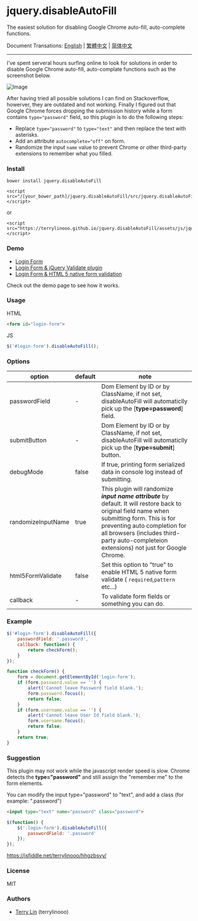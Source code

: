 # jquery.disableAutoFill
The easiest solution for disabling Google Chrome auto-fill, auto-complete functions.

Document Transations: [English](./README.md) | [繁體中文](./README_zh_TW.md) | [简体中文](./README_zh_CN.md)

----

I've spent serveral hours surfing online to look for solutions in order to disable Google Chrome auto-fill, auto-complate functions such as the screenshot below. 

![Image](https://i.imgur.com/j5Mw1ly.png)

After having tried all possible solutions I can find on Stackoverflow, howerver, they are outdated and not working. Finally I figured out that Google Chrome forces dropping the submission history while a form contains `type="password"` field, so this plugin is to do the following steps:

- Replace `type="password"` to `type="text"` and then replace the text with asterisks.
- Add an attribute `autocomplete="off"` on form.
- Randomize the input `name` value to prevent Chrome or other third-party extensions to remember what you filled.

### Install

```
bower install jquery.disableAutoFill
```
```
<script src="/[your_bower_path]/jquery.disableAutoFill/src/jquery.disableAutoFill.min.js"></script>
```

or

```
<script src="https://terrylinooo.github.io/jquery.disableAutoFill/assets/js/jquery.disableAutoFill.min.js"></script>
```


### Demo

- [Login Form](https://terrylinooo.github.io/jquery.disableAutoFill/)
- [Login Form & jQuery Validate plugin](https://terrylinooo.github.io/jquery.disableAutoFill/jquery-validate.html)
- [Login Form & HTML 5 native form validation](https://terrylinooo.github.io/jquery.disableAutoFill/html5-form-validate.html)

Check out the demo page to see how it works.

### Usage

HTML
```html
<form id="login-form">
```

JS
```javascript
$('#login-form').disableAutoFill();
```

### Options

option | default | note 
---- | --- | ---
passwordField | - | Dom Element by ID or by ClassName, if not set, disableAutoFill will automaticlly pick up the [**type=password**] field.
submitButton | - | Dom Element by ID or by ClassName, if not set, disableAutoFill will automaticlly pick up the [**type=submit**] button.
debugMode | false | If true, printing form serialized data in console log instead of submitting.
randomizeInputName | true | This plugin will randomize <i><strong>input name attribute</strong></i> by default. It will restore back to original field name when submitting form. This is for preventing auto completion for all browsers (includes third-party auto-completeion extensions) not just for Google Chrome.
html5FormValidate | false | Set this option to "true" to enable HTML 5 native form validate ( `required`,`pattern` etc...)
callback | - | To validate form fields or something you can do.

### Example

```javascript
$('#login-form').disableAutoFill({
    passwordField: '.password',
    callback: function() {
        return checkForm();
    }
});

function checkForm() {
    form = document.getElementById('login-form');
    if (form.password.value == '') {
        alert('Cannot leave Password field blank.');
        form.password.focus();
        return false;
    }
    if (form.username.value == '') {
        alert('Cannot leave User Id field blank.');
        form.username.focus();
        return false;
    }
    return true;
}
```

### Suggestion

This plugin may not work while the javascript render speed is slow. 
Chrome detects the **type="password"** and still assign the "remember me" to the form elements.

You can modify the input type="password" to "text", and add a class (for example: ".password")

```html
<input type="text" name="password" class="password">
```
```javascript
$(function() {
    $('.login-form').disableAutoFill({
        passwordField: '.password'
    });
});
```
https://jsfiddle.net/terrylinooo/hhgzbsvy/

### License

MIT

### Authors

* <a href="https://en.dictpedia.org">Terry Lin</a> (terrylinooo)




